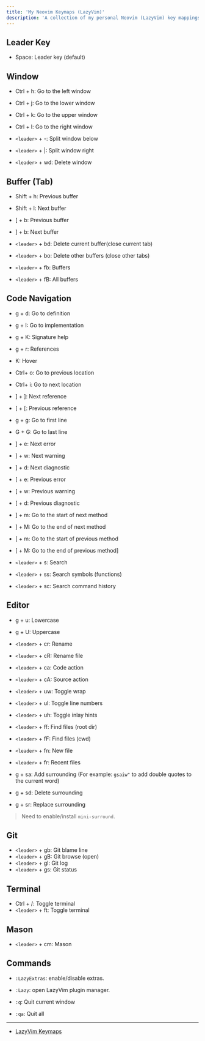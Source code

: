 ```yaml
---
title: 'My Neovim Keymaps (LazyVim)'
description: 'A collection of my personal Neovim (LazyVim) key mappings for efficient coding.'
---
```


## Leader Key

- Space: Leader key (default)

## Window

- Ctrl + h: Go to the left window
- Ctrl + j: Go to the lower window
- Ctrl + k: Go to the upper window
- Ctrl + l: Go to the right window

- `<leader>` + -: Split window below
- `<leader>` + |: Split window right
- `<leader>` + wd: Delete window

## Buffer (Tab)

- Shift + h: Previous buffer
- Shift + l: Next buffer
- [ + b: Previous buffer
- ] + b: Next buffer

- `<leader>` + bd: Delete current buffer(close current tab)
- `<leader>` + bo: Delete other buffers (close other tabs)

- `<leader>` + fb: Buffers
- `<leader>` + fB: All buffers

## Code Navigation

- g + d: Go to definition
- g + I: Go to implementation
- g + K: Signature help
- g + r: References
- K: Hover

- Ctrl+ o: Go to previous location
- Ctrl+ i: Go to next location

- ] + ]: Next reference
- [ + [: Previous reference

- g + g: Go to first line
- G + G: Go to last line

- ] + e: Next error
- ] + w: Next warning
- ] + d: Next diagnostic
- [ + e: Previous error
- [ + w: Previous warning
- [ + d: Previous diagnostic

- ] + m: Go to the start of next method
- ] + M: Go to the end of next method
- [ + m: Go to the start of previous method
- [ + M: Go to the end of previous method]

- `<leader>` + s: Search
- `<leader>` + ss: Search symbols (functions)
- `<leader>` + sc: Search command history

## Editor

- g + u: Lowercase
- g + U: Uppercase

- `<leader>` + cr: Rename
- `<leader>` + cR: Rename file
- `<leader>` + ca: Code action
- `<leader>` + cA: Source action

- `<leader>` + uw: Toggle wrap
- `<leader>` + ul: Toggle line numbers
- `<leader>` + uh: Toggle inlay hints

- `<leader>` + ff: Find files (root dir)
- `<leader>` + fF: Find files (cwd)
- `<leader>` + fn: New file
- `<leader>` + fr: Recent files

- g + sa: Add surrounding (For example: `gsaiw"` to add double quotes to the current word)
- g + sd: Delete surrounding
- g + sr: Replace surrounding

> Need to enable/install `mini-surround`.

## Git

- `<leader>` + gb: Git blame line
- `<leader>` + gB: Git browse (open)
- `<leader>` + gl: Git log
- `<leader>` + gs: Git status

## Terminal

- Ctrl + /: Toggle terminal
- `<leader>` + ft: Toggle terminal

## Mason

- `<leader>` + cm: Mason

## Commands

- `:LazyExtras`: enable/disable extras.
- `:Lazy`: open LazyVim plugin manager.

- `:q`: Quit current window
- `:qa`: Quit all

---

- [LazyVim Keymaps](https://www.lazyvim.org/keymaps)
